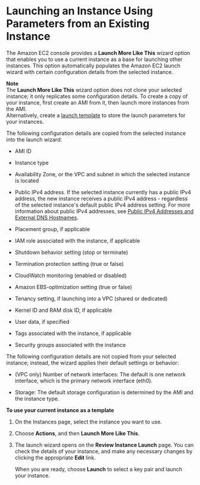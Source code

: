 # Launching an Instance Using Parameters from an Existing Instance<a name="launch-more-like-this"></a>

The Amazon EC2 console provides a **Launch More Like This** wizard option that enables you to use a current instance as a base for launching other instances\. This option automatically populates the Amazon EC2 launch wizard with certain configuration details from the selected instance\. 

**Note**  
The **Launch More Like This** wizard option does not clone your selected instance; it only replicates some configuration details\. To create a copy of your instance, first create an AMI from it, then launch more instances from the AMI\.  
Alternatively, create a [launch template](ec2-launch-templates.md) to store the launch parameters for your instances\.

The following configuration details are copied from the selected instance into the launch wizard:

+ AMI ID

+ Instance type

+ Availability Zone, or the VPC and subnet in which the selected instance is located

+ Public IPv4 address\. If the selected instance currently has a public IPv4 address, the new instance receives a public IPv4 address \- regardless of the selected instance's default public IPv4 address setting\. For more information about public IPv4 addresses, see [Public IPv4 Addresses and External DNS Hostnames](using-instance-addressing.md#concepts-public-addresses)\.

+ Placement group, if applicable

+ IAM role associated with the instance, if applicable

+ Shutdown behavior setting \(stop or terminate\)

+ Termination protection setting \(true or false\)

+ CloudWatch monitoring \(enabled or disabled\)

+ Amazon EBS\-optimization setting \(true or false\)

+ Tenancy setting, if launching into a VPC \(shared or dedicated\)

+ Kernel ID and RAM disk ID, if applicable

+ User data, if specified

+ Tags associated with the instance, if applicable 

+ Security groups associated with the instance

The following configuration details are not copied from your selected instance; instead, the wizard applies their default settings or behavior:

+ \(VPC only\) Number of network interfaces: The default is one network interface, which is the primary network interface \(eth0\)\.

+ Storage: The default storage configuration is determined by the AMI and the instance type\.

**To use your current instance as a template**

1. On the Instances page, select the instance you want to use\.

1. Choose **Actions**, and then **Launch More Like This**\.

1. The launch wizard opens on the **Review Instance Launch** page\. You can check the details of your instance, and make any necessary changes by clicking the appropriate **Edit** link\. 

   When you are ready, choose **Launch** to select a key pair and launch your instance\.